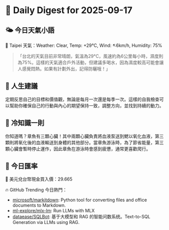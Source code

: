 # 🌅 Daily Digest for 2025-09-17

## 🌤️ 今日天氣小語
📍 Taipei 天氣：Weather: Clear, Temp: +29°C, Wind: ↖6km/h, Humidity: 75%
> 「台北的天氣目前非常晴朗，氣溫為29°C，風速約為6公里每小時，濕度則為75%。這樣的天氣適合戶外活動，但建議多喝水，因為濕度較高可能會讓人感覺悶熱。如果有計劃外出，記得防曬哦！」

## 💬 人生建議
定期反思自己的目標和價值觀，無論是每月一次還是每季一次。這樣的自我檢查可以幫助你確保自己的行動與內心的期望保持一致，調整方向，並找到持續的動力。

## 🧠 冷知識一則
你知道嗎？章魚有三顆心臟！其中兩顆心臟負責將血液泵送到鰓以氧化血液，第三顆則將氧化後的血液輸送到身體的其他部分。當章魚游泳時，為了節省能量，第三顆心臟會暫時停止運作，因此章魚在游泳時會感到疲憊，通常更喜歡爬行。
## 💱 今日匯率
💱 美元兌台幣現金買入價：29.665

🔥 GitHub Trending 今日熱門：
- [microsoft/markitdown](https://github.com/microsoft/markitdown): Python tool for converting files and office documents to Markdown.
- [ml-explore/mlx-lm](https://github.com/ml-explore/mlx-lm): Run LLMs with MLX
- [dataease/SQLBot](https://github.com/dataease/SQLBot): 基于大模型和 RAG 的智能问数系统。Text-to-SQL Generation via LLMs using RAG.

